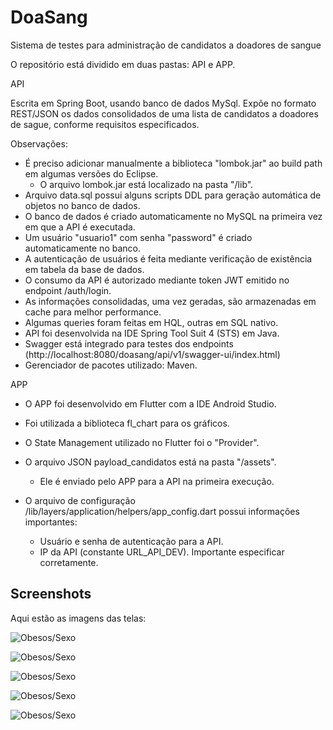 # DoaSang
Sistema de testes para administração de candidatos a doadores de sangue

O repositório está dividido em duas pastas: API e APP.

API

Escrita em Spring Boot, usando banco de dados MySql. Expõe no formato REST/JSON os dados consolidados de uma lista de candidatos a doadores de sague, conforme requisitos especificados.

Observações:

- É preciso adicionar manualmente a biblioteca "lombok.jar" ao build path em algumas versões do Eclipse.
   - O arquivo lombok.jar está localizado na pasta "/lib".
- Arquivo data.sql possui alguns scripts DDL para geração automática de objetos no banco de dados.
- O banco de dados é criado automaticamente no MySQL na primeira vez em que a API é executada.
- Um usuário "usuario1" com senha "password" é criado automaticamente no banco.
- A autenticação de usuários é feita mediante verificação de existência em tabela da base de dados.
- O consumo da API é autorizado mediante token JWT emitido no endpoint /auth/login.
- As informações consolidadas, uma vez geradas, são armazenadas em cache para melhor performance.
- Algumas queries foram feitas em HQL, outras em SQL nativo.
- API foi desenvolvida na IDE Spring Tool Suit 4 (STS) em Java.
- Swagger está integrado para testes dos endpoints (http://localhost:8080/doasang/api/v1/swagger-ui/index.html)
- Gerenciador de pacotes utilizado: Maven.

APP

- O APP foi desenvolvido em Flutter com a IDE Android Studio.
- Foi utilizada a biblioteca fl_chart para os gráficos.
- O State Management utilizado no Flutter foi o "Provider".
- O arquivo JSON payload_candidatos está na pasta "/assets".
   - Ele é enviado pelo APP para a API na primeira execução.

- O arquivo de configuração /lib/layers/application/helpers/app_config.dart possui informações importantes:
  * Usuário e senha de autenticação para a API.
  * IP da API (constante URL_API_DEV). Importante especificar corretamente.


## Screenshots

Aqui estão as imagens das telas:

![Obesos/Sexo](screenshots/screenshot_01.jpeg)

![Obesos/Sexo](screenshots/screenshot_02.jpeg)

![Obesos/Sexo](screenshots/screenshot_03.jpeg)

![Obesos/Sexo](screenshots/screenshot_04.jpeg)

![Obesos/Sexo](screenshots/screenshot_05.jpeg)
